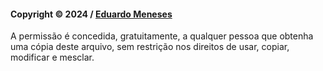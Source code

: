 #### Copyright © 2024 / [Eduardo Meneses](https://github.com/eduoop)

A permissão é concedida, gratuitamente, a qualquer pessoa que obtenha uma cópia deste arquivo, sem restrição nos direitos de usar, copiar, modificar e mesclar.